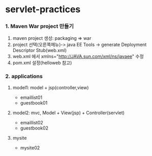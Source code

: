 # servlet-practices

### 1. Maven War project 만들기
1.	maven project 생성:  packaging =>  war
2.	project 선택(오른쪽메뉴)-> java EE Tools -> generate Deployment Descriptor Stub(web.xml)
3.	web.xml 에서 xmlns="http://JAVA.sun.com/xml/ns/javaee" 수정
4.	pom.xml 설정(helloweb 참고)


### 2. applications
1. model1: model + jsp(controller,view)
	-	emaillist01         
	-	guestbook01
	
2.	model2: mvc, Model + View(jsp)  + Controller(servlet)
	-	emaillist02
	-	guestbook02

3. mysite
	-	mysite02
	 
	